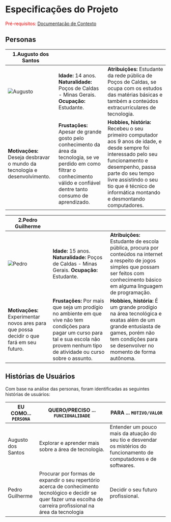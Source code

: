 # Especificações do Projeto

<span style="color:red">Pré-requisitos: <a href="1-Documentação de Contexto.md"> Documentação de Contexto</a></span>

## Personas

|**1.Augusto dos Santos**|           |                             | 
|-------------------|-----------|-----------------------------|
![Augusto](https://github.com/ICEI-PUC-Minas-PPC-CC/ppc-cc-2023-2-ment2-manha-cursoprogramacao/assets/142806753/573f8051-e607-48c6-930f-f97007751b87)|**Idade:** 14 anos. **Naturalidade:** Poços de Caldas - Minas Gerais. **Ocupação:** Estudante.       |**Atribuições:** Estudante da rede pública de Poços de Caldas, se ocupa com os estudos das matérias básicas e também a conteúdos extracurriculares de tecnologia. 
|**Motivações:** Deseja desbravar o mundo da tecnologia e desenvolvimento.  |**Frustações:** Apesar de grande gosto pelo conhecimento da área da tecnologia, se ve perdido em como filtrar o conhecimento válido e confiável dentre tanto consumo de aprendizado.   |**Hobbies, história:** Recebeu o seu primeiro computador aos 9 anos de idade, e desde sempre foi interessado pelo seu funcionamento e desempenho, passa parte do seu tempo livre assistindo o seu tio que é técnico de informática montando e desmontando computadores.


|**2.Pedro Guilherme**|           |                             | 
|-------------------|-----------|-----------------------------|
![Pedro](https://github.com/ICEI-PUC-Minas-PPC-CC/ppc-cc-2023-2-ment2-manha-cursoprogramacao/assets/142806753/c5bc956c-8372-4d05-9f96-de7ab0203721)|**Idade:** 15 anos. **Naturalidade:** Poços de Caldas - Minas Gerais. **Ocupação:** Estudante.       |**Atribuições:** Estudante de escola pública, procura por conteúdos na internet a respeito de jogos simples que possam ser feitos com conhecimento básico em alguma linguagem de programação. 
|**Motivações:** Experimentar novos ares para que possa decidir o que fará em seu futuro.  |**Frustações:** Por mais que seja um prodígio no ambiente em que vive não tem condições para pagar um curso para tal e sua escola não provem nenhum tipo de atividade ou curso sobre o assunto.   |**Hobbies, história:** É um grande prodígio na área tecnológica e exatas além de um grande entusiasta de games, porém não tem condições para se desenvolver no momento de forma autônoma.

## Histórias de Usuários

Com base na análise das personas, foram identificadas as seguintes histórias de usuários:

|EU COMO... `PERSONA`| QUERO/PRECISO ... `FUNCIONALIDADE` |PARA ... `MOTIVO/VALOR`                 |
|--------------------|------------------------------------|----------------------------------------|
|Augusto dos Santos | Explorar e aprender mais sobre a área de tecnologia. | Entender um pouco mais da atuação do seu tio e desvendar os mistérios do funcionamento de computadores e de softwares. |
|Pedro Guilherme | Procurar por formas de expandir o seu repertório acerca de conhecimento tecnológico e decidir se quer fazer uma escolha de carreira profissional na área da tecnologia | Decidir o seu futuro profissional. |
